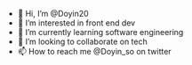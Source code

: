 - 👋 Hi, I’m @Doyin20
- 👀 I’m interested in front end dev
- 🌱 I’m currently learning software engineering
- 💞️ I’m looking to collaborate on tech
- 📫 How to reach me @Doyin_so on twitter

<!---
Doyin20/Doyin20 is a ✨ special ✨ repository because its `README.md` (this file) appears on your GitHub profile.
You can click the Preview link to take a look at your changes.
--->
